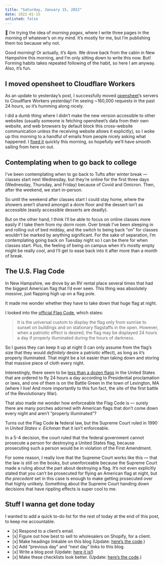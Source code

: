 ```yaml
---
title: "Saturday, January 15, 2022"
date: 2022-01-15
unlisted: false
---
```


👋 I’m trying the idea of _morning pages_, where I write three pages in the morning of whatever’s on my mind. It’s mostly for me, but I’m publishing them too because why not.

Good morning! Or actually, it’s 4pm. We drove back from the cabin in New Hampshire this morning, and I’m only sitting down to write this now. But! Forming habits takes repeated following of the habit, so here I am anyway. Also, it’s fun.

## I moved opensheet to Cloudflare Workers

As an update to yesterday’s post, I successfully moved [opensheet](https://github.com/benborgers/opensheet)’s servers to Cloudflare Workers yesterday! I’m seeing ~160,000 requests in the past 24 hours, so it’s humming along nicely.

I did a dumb thing where I didn’t make the new version accessible to other websites (usually someone is fetching opensheet’s data from their own website, and web browsers by default block this cross-website communication unless the receiving website allows it explicitly), so I woke up this morning to a handful of emails from people nicely asking what happened. I [fixed it](https://github.com/benborgers/opensheet/commit/6e62e5361f69bc8763af989a491e11485efb0e96) quickly this morning, so hopefully we’ll have smooth sailing from here on out.

## Contemplating when to go back to college

I’ve been contemplating when to go back to Tufts after winter break — classes start next Wednesday, but they’re online for the first three days (Wednesday, Thursday, and Friday) because of Covid and Omicron. Then, after the weekend, we start in-person.

So until the weekend after classes start I could stay home, where the showers aren’t shared amongst a dorm floor and the dessert isn’t as accessible (easily accessible desserts are deadly).

But on the other hand, I think I’ll be able to focus on online classes more easily if I take them from my dorm room. Over break I’ve been sleeping in and rolling out of bed midday, and the switch to being back “on” for classes wouldn’t be marked by anything significant. For the sake of separation, I’m contemplating going back on Tuesday night so I can be there for when classes start. Plus, the feeling of being on campus when it’s mostly empty might be really cool, and I’ll get to ease back into it after more than a month of break.

## The U.S. Flag Code

In New Hampshire, we drove by an RV rental place several times that had the biggest American flag that I’d ever seen. This thing was absolutely _massive_, just flapping high up on a flag pole.

It made me wonder whether they have to take down that huge flag at night.

I looked into the [official Flag Code](https://uscode.house.gov/view.xhtml?path=/prelim@title4/chapter1&edition=prelim), which states:

> It is the universal custom to display the flag only from sunrise to sunset on buildings and on stationary flagstaffs in the open. However, when a patriotic effect is desired, the flag may be displayed 24 hours a day if properly illuminated during the hours of darkness.

So I guess they can keep it up at night (I can only assume from the flag’s size that they would _definitely_ desire a patriotic effect), as long as it’s properly illuminated. That might be a lot easier than taking down and storing that massive piece of cloth every night.

Interestingly, there seem to be [less than a dozen flags](https://www.crwflags.com/fotw/flags/us_24hr.html) in the United States that are ordered to fly 24 hours a day according to Presidential proclamation or laws, and one of them is on the Battle Green in the town of Lexington, MA (where I live! And more importantly to this fun fact, the site of the first battle of the Revolutionary War).

That also made me wonder how enforceable the Flag Code is — surely there are many porches adorned with American flags that don’t come down every night and aren’t “properly illuminated”?

Turns out the Flag Code **is** federal law, but the Supreme Court ruled in 1990 in _United States v. Eichman_ that it isn’t enforceable.

In a 5-4 decision, the court ruled that the federal government cannot prosecute a person for destroying a United States flag, because prosecuting such a person would be in violation of the First Amendment.

For some reason, I really love that the Supreme Court works like this — that the law is still on the books, but unenforceable because the Supreme Court made a ruling about the part about destroying a flag. It’s not even explicitly stated that you can’t be prosecuted for flying an American flag at night, but _the precedent_ set in this case is enough to make getting prosecuted over that highly unlikely. Something about the Supreme Court handing down decisions that have rippling effects is super cool to me.

## Stuff I wanna get done today

I wanted to add a quick to-do list for the rest of today at the end of this post, to keep me accountable.

- \[x\] Respond to a client’s email.
- \[x\] Figure out how best to sell to wholesalers on Shopify, for a client.
- \[x\] Make headings linkable on this blog (Update: [here’s the code](https://github.com/benborgers/ben.cv-ghost/commit/d668178a49554bfeae810a5f41a6710fcd6f637d).)
- \[x\] Add “previous day” and “next day” links to this blog.
- \[x\] Write a blog post (Update: [here it is!](https://benborgers.com/posts/heic-to-jpeg))
- \[x\] Make these checklists look better. (Update: [here’s the code](https://github.com/benborgers/ben.cv-ghost/commit/fb04f2075d968b10389dfde8a50b13f9696b83ec).)
